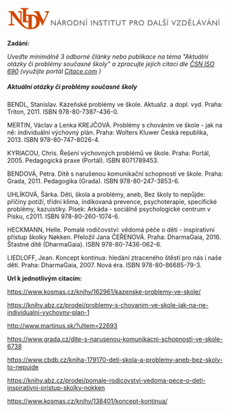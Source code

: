 
![NIDV logo](https://github.com/bedjan/zaverecna_prace/raw/master/nidv.png "NIDV logo")

**Zadání:**

*Uveďte minimálně 3 odborné články nebo publikace na téma "Aktuální otázky či problémy současné školy" a zpracujte jejich citaci dle [ČSN ISO 690](https://sites.google.com/site/novaiso690/metody-citovani) (využijte portál [Citace.com](https://www.citace.com/) )*


##### Aktuální otázky či problémy současné školy

BENDL, Stanislav. Kázeňské problémy ve škole. Aktualiz. a dopl. vyd. Praha: Triton, 2011. ISBN 978-80-7387-436-0.

MERTIN, Václav a Lenka KREJČOVÁ. Problémy s chováním ve škole - jak na ně: individuální výchovný plán. Praha: Wolters Kluwer Česká republika, 2013. ISBN 978-80-747-8026-4.

KYRIACOU, Chris. Řešení výchovných problémů ve škole. Praha: Portál, 2005. Pedagogická praxe (Portál). ISBN 8071789453.

BENDOVÁ, Petra. Dítě s narušenou komunikační schopností ve škole. Praha: Grada, 2011. Pedagogika (Grada). ISBN 978-80-247-3853-6.

UHLÍKOVÁ, Šárka. Děti, škola a problémy, aneb, Bez školy to nepůjde: příčiny potíží, třídní klima, indikovaná prevence, psychoterapie, specifické problémy, kazuistiky. Písek: Arkáda - sociálně psychologické centrum v Písku, c2011. ISBN 978-80-260-1074-6.

HECKMANN, Helle. Pomalé rodičovství: vědomá péče o děti - inspirativní přístup školky Nøkken. Přeložil Jana ČEŘENOVÁ. Praha: DharmaGaia, 2016. Šťastné dítě (DharmaGaia). ISBN 978-80-7436-062-6.

LIEDLOFF, Jean. Koncept kontinua: hledání ztraceného štěstí pro nás i naše děti. Praha: DharmaGaia, 2007. Nová éra. ISBN 978-80-86685-79-3.

**Url k jednotlivým citacím:**

https://www.kosmas.cz/knihy/162961/kazenske-problemy-ve-skole/

https://knihy.abz.cz/prodej/problemy-s-chovanim-ve-skole-jak-na-ne-individualni-vychovny-plan-1

http://www.martinus.sk/?uItem=22693

https://www.grada.cz/dite-s-narusenou-komunikacni-schopnosti-ve-skole-6738

https://www.cbdb.cz/kniha-179170-deti-skola-a-problemy-aneb-bez-skoly-to-nepujde

https://knihy.abz.cz/prodej/pomale-rodicovstvi-vedoma-pece-o-deti-inspirativni-pristup-skolky-nokken

https://www.kosmas.cz/knihy/138401/koncept-kontinua/


